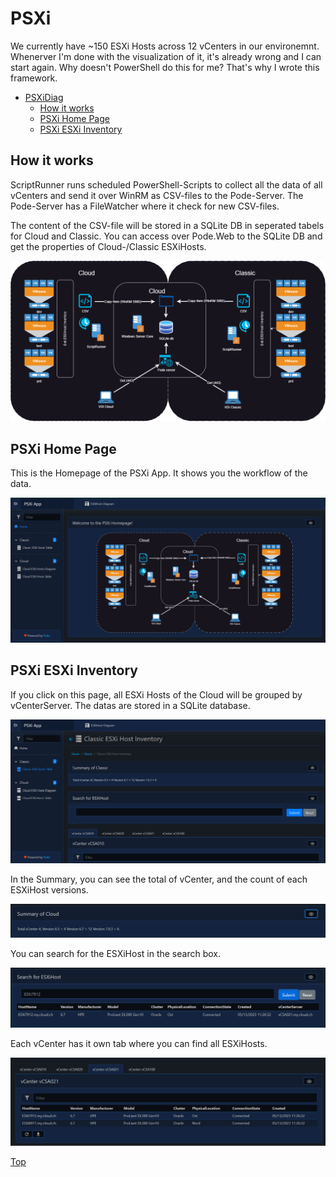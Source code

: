 # PSXi

We currently have ~150 ESXi Hosts across 12 vCenters in our environemnt. Whenerver I'm done with the visualization of it, it's already wrong and I can start again. Why doesn't PowerShell do this for me? That's why I wrote this framework.

- [PSXiDiag](#psxidiag)
  - [How it works](#how-it-works)
  - [PSXi Home Page](#psxi-home-page)
  - [PSXi ESXi Inventory](#psxi-esxi-inventory)

## How it works

ScriptRunner runs scheduled PowerShell-Scripts to collect all the data of all vCenters and send it over WinRM as CSV-files to the Pode-Server. The Pode-Server has a FileWatcher where it check for new CSV-files.

The content of the CSV-file will be stored in a SQLite DB in seperated tabels for Cloud and Classic. You can access over Pode.Web to the SQLite DB and get the properties of Cloud-/Classic ESXiHosts.

![PSXiHomePage](./pode/public/assets/img/PSXiPode.png)

## PSXi Home Page

This is the Homepage of the PSXi App. It shows you the workflow of the data.

![PSXiHomePage](./img/PSXiHomePage.png)

## PSXi ESXi Inventory

If you click on this page, all ESXi Hosts of the Cloud will be grouped by vCenterServer. The datas are stored in a SQLite database.

![PSXiEsxInventory](./img/PSXiEsxInventory.png)

In the Summary, you can see the total of vCenter, and the count of each ESXiHost versions.

![PSXiEsxInventory](./img/PSXiSummaryEsxiHosts.png)

You can search for the ESXiHost in the search box.

![PSXiEsxInventory](./img/PSXiSearchEsxiHosts.png)

Each vCenter has it own tab where you can find all ESXiHosts.

![PSXiEsxInventory](./img/PSXivCenterTabs.png)

[Top](#)
